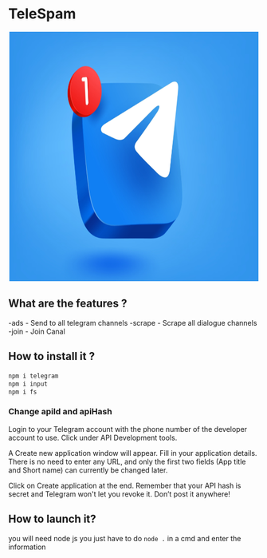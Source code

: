 # TeleSpam
<p align="center">
  <img src="https://raw.githubusercontent.com/Anatik572/telegram-bot-client/main/istelegramsafe_IPV-blog-1024x683.png", width="500", height="500">
</p>

## What are the features ?
-ads - Send to all telegram channels 
-scrape - Scrape all dialogue channels
-join - Join Canal

## How to install it ?
```
npm i telegram
npm i input
npm i fs
```
### Change apiId and apiHash
Login to your Telegram account with the phone number of the developer account to use.
Click under API Development tools.

A Create new application window will appear. Fill in your application details. There is no need to enter any URL, and only the first two fields (App title and Short name) can currently be changed later.

Click on Create application at the end. Remember that your API hash is secret and Telegram won't let you revoke it. Don’t post it anywhere!

## How to launch it?
you will need node js you just have to do ```node .``` in a cmd and enter the information 


